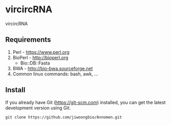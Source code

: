 # vircircRNA

vircircRNA


## Requirements

1. Perl - https://www.perl.org
2. BioPerl - http://bioperl.org
   * Bio::DB::Fasta
3. BWA - http://bio-bwa.sourceforge.net
4. Common linux commands: bash, awk, ...


## Install

If you already have Git (https://git-scm.com) installed, you can get the latest development version using Git.
```
git clone https://github.com/jiwoongbio/Annomen.git
```
